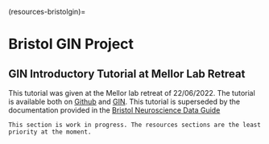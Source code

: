 (resources-bristolgin)=
# Bristol GIN Project

## GIN Introductory Tutorial at Mellor Lab Retreat
This tutorial was given at the Mellor lab retreat of 22/06/2022. The tutorial is available both on [Github](https://github.com/dervinism/GIN-tutorial-Mellor-lab-retreat-22-06-2022) and [GIN](https://gin.g-node.org/dervinism/GIN-tutorial-Mellor-lab-retreat-22-06-2022). This tutorial is superseded by the documentation provided in the [Bristol Neuroscience Data Guide](welcome)

```{note}
This section is work in progress. The resources sections are the least priority at the moment.
```